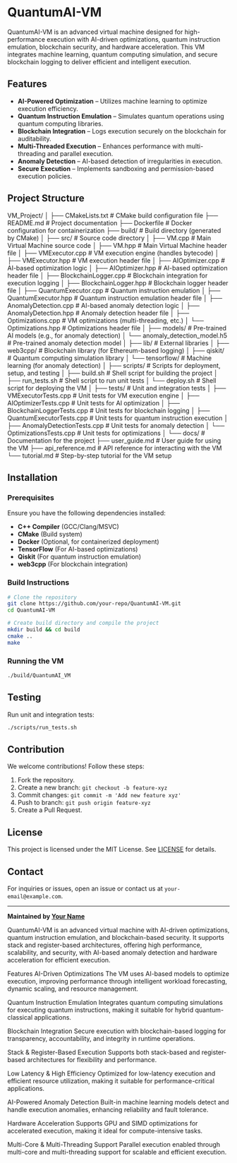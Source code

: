 # QuantumAI-VM

QuantumAI-VM is an advanced virtual machine designed for high-performance execution with AI-driven optimizations, quantum instruction emulation, blockchain security, and hardware acceleration. This VM integrates machine learning, quantum computing simulation, and secure blockchain logging to deliver efficient and intelligent execution.

## Features

- **AI-Powered Optimization** – Utilizes machine learning to optimize execution efficiency.
- **Quantum Instruction Emulation** – Simulates quantum operations using quantum computing libraries.
- **Blockchain Integration** – Logs execution securely on the blockchain for auditability.
- **Multi-Threaded Execution** – Enhances performance with multi-threading and parallel execution.
- **Anomaly Detection** – AI-based detection of irregularities in execution.
- **Secure Execution** – Implements sandboxing and permission-based execution policies.

## Project Structure


VM_Project/
│
├── CMakeLists.txt                     # CMake build configuration file
├── README.md                          # Project documentation
├── Dockerfile                         # Docker configuration for containerization
├── build/                             # Build directory (generated by CMake)
│
├── src/                               # Source code directory
│   ├── VM.cpp                         # Main Virtual Machine source code
│   ├── VM.hpp                         # Main Virtual Machine header file
│   ├── VMExecutor.cpp                 # VM execution engine (handles bytecode)
│   ├── VMExecutor.hpp                 # VM execution header file
│   ├── AIOptimizer.cpp                # AI-based optimization logic
│   ├── AIOptimizer.hpp                # AI-based optimization header file
│   ├── BlockchainLogger.cpp           # Blockchain integration for execution logging
│   ├── BlockchainLogger.hpp           # Blockchain logger header file
│   ├── QuantumExecutor.cpp            # Quantum instruction emulation
│   ├── QuantumExecutor.hpp            # Quantum instruction emulation header file
│   ├── AnomalyDetection.cpp           # AI-based anomaly detection logic
│   ├── AnomalyDetection.hpp           # Anomaly detection header file
│   ├── Optimizations.cpp              # VM optimizations (multi-threading, etc.)
│   └── Optimizations.hpp              # Optimizations header file
│
├── models/                            # Pre-trained AI models (e.g., for anomaly detection)
│   └── anomaly_detection_model.h5     # Pre-trained anomaly detection model
│
├── lib/                               # External libraries
│   ├── web3cpp/                       # Blockchain library (for Ethereum-based logging)
│   ├── qiskit/                        # Quantum computing simulation library
│   └── tensorflow/                    # Machine learning (for anomaly detection)
│
├── scripts/                           # Scripts for deployment, setup, and testing
│   ├── build.sh                       # Shell script for building the project
│   ├── run_tests.sh                   # Shell script to run unit tests
│   └── deploy.sh                      # Shell script for deploying the VM
│
├── tests/                             # Unit and integration tests
│   ├── VMExecutorTests.cpp            # Unit tests for VM execution engine
│   ├── AIOptimizerTests.cpp           # Unit tests for AI optimization
│   ├── BlockchainLoggerTests.cpp      # Unit tests for blockchain logging
│   ├── QuantumExecutorTests.cpp       # Unit tests for quantum instruction execution
│   ├── AnomalyDetectionTests.cpp      # Unit tests for anomaly detection
│   └── OptimizationsTests.cpp         # Unit tests for optimizations
│
└── docs/                               # Documentation for the project
    ├── user_guide.md                  # User guide for using the VM
    ├── api_reference.md               # API reference for interacting with the VM
    └── tutorial.md                    # Step-by-step tutorial for the VM setup

## Installation

### Prerequisites
Ensure you have the following dependencies installed:
- **C++ Compiler** (GCC/Clang/MSVC)
- **CMake** (Build system)
- **Docker** (Optional, for containerized deployment)
- **TensorFlow** (For AI-based optimizations)
- **Qiskit** (For quantum instruction emulation)
- **web3cpp** (For blockchain integration)

### Build Instructions

```sh
# Clone the repository
git clone https://github.com/your-repo/QuantumAI-VM.git
cd QuantumAI-VM

# Create build directory and compile the project
mkdir build && cd build
cmake ..
make
```

### Running the VM

```sh
./build/QuantumAI_VM
```

## Testing

Run unit and integration tests:

```sh
./scripts/run_tests.sh
```

## Contribution

We welcome contributions! Follow these steps:
1. Fork the repository.
2. Create a new branch: `git checkout -b feature-xyz`
3. Commit changes: `git commit -m 'Add new feature xyz'`
4. Push to branch: `git push origin feature-xyz`
5. Create a Pull Request.

## License

This project is licensed under the MIT License. See [LICENSE](LICENSE) for details.

## Contact

For inquiries or issues, open an issue or contact us at `your-email@example.com`.

---
**Maintained by [Your Name](https://github.com/your-profile)**


QuantumAI-VM is an advanced virtual machine with AI-driven optimizations, quantum instruction emulation, and blockchain-based security. It supports stack and register-based architectures, offering high performance, scalability, and security, with AI-based anomaly detection and hardware acceleration for efficient execution.

Features
AI-Driven Optimizations
The VM uses AI-based models to optimize execution, improving performance through intelligent workload forecasting, dynamic scaling, and resource management.

Quantum Instruction Emulation
Integrates quantum computing simulations for executing quantum instructions, making it suitable for hybrid quantum-classical applications.

Blockchain Integration
Secure execution with blockchain-based logging for transparency, accountability, and integrity in runtime operations.

Stack & Register-Based Execution
Supports both stack-based and register-based architectures for flexibility and performance.

Low Latency & High Efficiency
Optimized for low-latency execution and efficient resource utilization, making it suitable for performance-critical applications.

AI-Powered Anomaly Detection
Built-in machine learning models detect and handle execution anomalies, enhancing reliability and fault tolerance.

Hardware Acceleration
Supports GPU and SIMD optimizations for accelerated execution, making it ideal for compute-intensive tasks.

Multi-Core & Multi-Threading Support
Parallel execution enabled through multi-core and multi-threading support for scalable and efficient execution.
